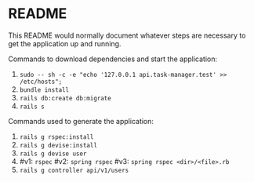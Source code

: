 # README

This README would normally document whatever steps are necessary to get the
application up and running.

Commands to download dependencies and start the application:

1. `sudo -- sh -c -e "echo '127.0.0.1 api.task-manager.test' >> /etc/hosts";`
2. `bundle install`
3. `rails db:create db:migrate`
4. `rails s`

Commands used to generate the application:

1. `rails g rspec:install`
2. `rails g devise:install`
3. `rails g devise user`
4. #v1: `rspec` #v2: `spring rspec` #v3: `spring rspec <dir>/<file>.rb`
5. `rails g controller api/v1/users`
